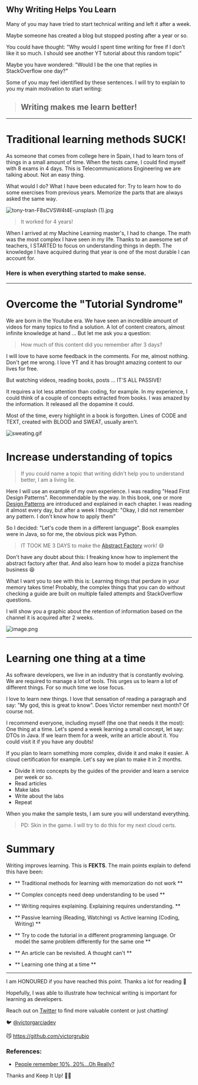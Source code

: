 ## Why Writing Helps You Learn

Many of you may have tried to start technical writing and left it after a week.

Maybe someone has created a blog but stopped posting after a year or so. 

You could have thought: "Why would I spent time writing for free if I don't like it so much. I should see another YT tutorial about this random topic"

Maybe you have wondered: "Would I be the one that replies in StackOverflow one day?"

Some of you may feel identified by these sentences. I will try to explain to you my main motivation to start writing:


> ## Writing makes me learn better!

---
# Traditional learning methods SUCK!

As someone that comes from college here in Spain, I had to learn tons of things in a small amount of time. When the tests came, I could find myself with 8 exams in 4 days. This is Telecommunications Engineering we are talking about. Not an easy thing.

What would I do? What I have been educated for:  Try to learn how to do some exercises from previous years. Memorize the parts that are always asked the same way. 


![tony-tran-F8sCVSW4t4E-unsplash (1).jpg](https://cdn.hashnode.com/res/hashnode/image/upload/v1631884055242/v5Tc1M-O6.jpeg)

> It worked for 4 years!

When I arrived at my Machine Learning master's, I had to change. The math was the most complex I have seen in my life. Thanks to an awesome set of teachers, I STARTED to focus on understanding things in depth.  The knowledge I have acquired during that year is one of the most durable I can account for.

### Here is when everything started to make sense.

---

# Overcome the "Tutorial Syndrome"

We are born in the Youtube era. We have seen an incredible amount of videos for many topics to find a solution. A lot of content creators, almost infinite knowledge at hand ... But let me ask you a question:

> How much of this content did you remember after 3 days?

I will love to have some feedback in the comments. For me, almost nothing. Don't get me wrong. I love YT and it has brought amazing content to our lives for free.

But watching videos, reading books, posts ... IT'S ALL PASSIVE! 

It requires a lot less attention than coding, for example. In my experience, I could think of a couple of concepts extracted from books. I was amazed by the information. It released all the dopamine it could. 

Most of the time, every highlight in a book is forgotten. Lines of CODE and TEXT, created with BLOOD and SWEAT, usually aren't. 

![sweating.gif](https://media.giphy.com/media/l4FATJpd4LWgeruTK/giphy.gif)

# Increase understanding of topics

> If you could name a topic that writing didn't help you to understand better, I am a living lie. 

Here I will use an example of my own experience. I was reading "Head First Design Patterns". Recommendable by the way. In this book, one or more [Design Patterns](https://en.wikipedia.org/wiki/Software_design_pattern) are introduced and explained in each chapter. I was reading it almost every day, but after a week I thought: "Okay, I did not remember any pattern. I don't know how to apply them"

So I decided: "Let's code them in a different language". Book examples were in Java, so for me, the obvious pick was Python.

> IT TOOK ME 3 DAYS to make the [Abstract Factory](https://www.tutorialspoint.com/design_pattern/abstract_factory_pattern.htm) work! 😅

Don't have any doubt about this: I freaking know how to implement the abstract factory after that. And also learn how to model a pizza franchise business 😆

What I want you to see with this is: Learning things that perdure in your memory takes time! Probably, the complex things that you can do without checking a guide are built on multiple failed attempts and StackOverflow questions.

I will show you a graphic about the retention of information based on the channel it is acquired after 2 weeks.


![image.png](https://cdn.hashnode.com/res/hashnode/image/upload/v1631883593839/VqCrGL8T5.png)

---

# Learning one thing at a time

As software developers, we live in an industry that is constantly evolving. We are required to manage a lot of tools. This urges us to learn a lot of different things. For so much time we lose focus.

I love to learn new things. I love that sensation of reading a paragraph and say: "My god, this is great to know". Does Victor remember next month? Of course not.

I recommend everyone, including myself (the one that needs it the most): One thing at a time. Let's spend a week learning a small concept, let say: DTOs in Java. If we learn them for a week, write an article about it. You could visit it if you have any doubts! 

If you plan to learn something more complex, divide it and make it easier. A cloud certification for example. Let's say we plan to make it in 2 months. 

- Divide it into concepts by the guides of the provider and learn a service per week or so.
- Read articles 
- Make labs
- Write about the labs
- Repeat

When you make the sample tests, I am sure you will understand everything. 
> PD: Skin in the game. I will try to do this for my next cloud certs.


# Summary

Writing improves learning. This is **FEKTS**. The main points explain to defend this have been:

- ** Traditional methods for learning with memorization do not work **

- ** Complex concepts need deep understanding to be used **

- ** Writing requires explaining. Explaining requires understanding. **

- ** Passive learning (Reading, Watching) vs Active learning (Coding, Writing) **

- ** Try to code the tutorial in a different programming language. Or model the same problem differently for the same one **

- ** An article can be revisited. A thought can't **

- ** Learning one thing at a time **

--- 

I am HONOURED if you have reached this point. Thanks a lot for reading 💙

Hopefully, I was able to illustrate how technical writing is important for learning as developers.

Reach out on [Twitter](https://twitter.com/VictorGarciaDev) to find more valuable content or just chatting!

🐦 [@victorgarciadev](ttps://twitter.com/VictorGarciaDev)

😼 https://github.com/victorgrubio

### References:

- [People remember 10%, 20%…Oh Really?](https://www.worklearning.com/2006/05/01/people_remember/)

Thanks and Keep It Up! 🦾🦾